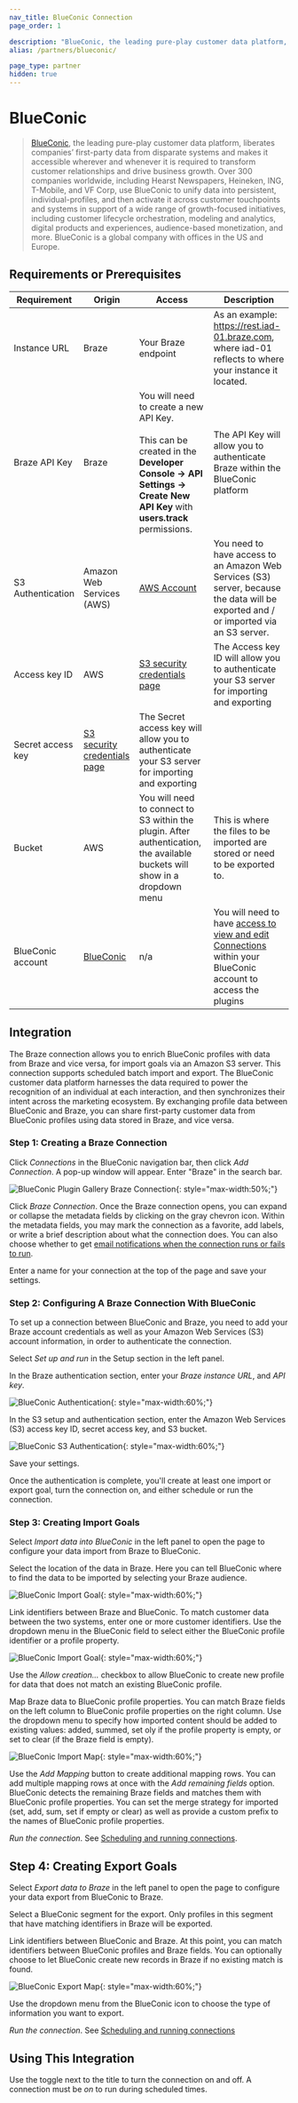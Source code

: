 ```yaml
---
nav_title: BlueConic Connection
page_order: 1

description: "BlueConic, the leading pure-play customer data platform, liberates companies’ first-party data from disparate systems and makes it accessible wherever and whenever it is required to transform customer relationships and drive business growth."
alias: /partners/blueconic/

page_type: partner
hidden: true
---
```


# BlueConic

> [BlueConic][1], the leading pure-play customer data platform, liberates companies’ first-party data from disparate systems and makes it accessible wherever and whenever it is required to transform customer relationships and drive business growth. Over 300 companies worldwide, including Hearst Newspapers, Heineken, ING, T-Mobile, and VF Corp, use BlueConic to unify data into persistent, individual-profiles, and then activate it across customer touchpoints and systems in support of a wide range of growth-focused initiatives, including customer lifecycle orchestration, modeling and analytics, digital products and experiences, audience-based monetization, and more. BlueConic is a global company with offices in the US and Europe.



## Requirements or Prerequisites


| Requirement | Origin | Access | Description |
|---|---|---|---|
| Instance URL | Braze | Your Braze endpoint | As an example: https://rest.iad-01.braze.com, where iad-01 reflects to where your instance it located. | 
| Braze API Key | Braze | You will need to create a new API Key.<br><br>This can be created in the __Developer Console -> API Settings -> Create New API Key__ with __users.track__ permissions. | The API Key will allow you to authenticate Braze within the BlueConic platform |
| S3 Authentication | Amazon Web Services (AWS) | [AWS Account][2] | You need to have access to an Amazon Web Services (S3) server, because the data will be exported and / or imported via an S3 server. |
| Access key ID | AWS | [S3 security credentials page][3] | The Access key ID will allow you to authenticate your S3 server for importing and exporting |
| Secret access key | [S3 security credentials page][3] | The Secret access key will allow you to authenticate your S3 server for importing and exporting |
| Bucket | AWS | You will need to connect to S3 within the plugin. After authentication, the available buckets will show in a dropdown menu | This is where the files to be imported are stored or need to be exported to. |
| BlueConic account | [BlueConic][1] | n/a | You will need to have [access to view and edit Connections][4] within your BlueConic account to access the plugins |

## Integration

The Braze connection allows you to enrich BlueConic profiles with data from Braze and vice versa, for import goals via an Amazon S3 server. This connection supports scheduled batch import and export. The BlueConic customer data platform harnesses the data required to power the recognition of an individual at each interaction, and then synchronizes their intent across the marketing ecosystem. By exchanging profile data between BlueConic and Braze, you can share first-party customer data from BlueConic profiles using data stored in Braze, and vice versa.

### Step 1: Creating a Braze Connection

Click _Connections_ in the BlueConic navigation bar, then click _Add Connection_. A pop-up window will appear. Enter "Braze" in the search bar. 

![BlueConic Plugin Gallery Braze Connection](/assets/img/blueconic/braze1.png){: style="max-width:50%;"}

Click _Braze Connection_. Once the Braze connection opens, you can expand or collapse the metadata fields by clicking on the gray chevron icon. Within the metadata fields, you may mark the connection as a favorite, add labels, or write a brief description about what the connection does. You can also choose whether to get [email notifications when the connection runs or fails to run][5].

Enter a name for your connection at the top of the page and save your settings. 

### Step 2: Configuring A Braze Connection With BlueConic

To set up a connection between BlueConic and Braze, you need to add your Braze account credentials as well as your Amazon Web Services (S3) account information, in order to authenticate the connection. 

Select _Set up and run_ in the Setup section in the left panel.

In the Braze authentication section, enter your _Braze instance URL_, and _API key_.

![BlueConic Authentication](/assets/img/blueconic/braze2.png){: style="max-width:60%;"}

In the S3 setup and authentication section, enter the Amazon Web Services (S3) access key ID, secret access key, and S3 bucket.

![BlueConic S3 Authentication](/assets/img/blueconic/braze3.png){: style="max-width:60%;"}

Save your settings.

Once the authentication is complete, you'll create at least one import or export goal, turn the connection on, and either schedule or run the connection.


### Step 3: Creating Import Goals

Select _Import data into BlueConic_ in the left panel to open the page to configure your data import from Braze to BlueConic. 

Select the location of the data in Braze. Here you can tell BlueConic where to find the data to be imported by selecting your Braze audience.

![BlueConic Import Goal](/assets/img/blueconic/braze4.png){: style="max-width:60%;"}

Link identifiers between Braze and BlueConic. To match customer data between the two systems, enter one or more customer identifiers. Use the dropdown menu in the BlueConic field to select either the BlueConic profile identifier or a profile property. 

![BlueConic Import Goal](/assets/img/blueconic/braze5.png){: style="max-width:60%;"}

Use the _Allow creation..._ checkbox to allow BlueConic to create new profile for data that does not match an existing BlueConic profile.

Map Braze data to BlueConic profile properties. You can match Braze fields on the left column to BlueConic profile properties on the right column. Use the dropdown menu to specify how imported content should be added to existing values: added, summed, set oly if the profile property is empty, or set to clear (if the Braze field is empty). 

![BlueConic Import Map](/assets/img/blueconic/braze6.png){: style="max-width:60%;"}

Use the _Add Mapping_ button to create additional mapping rows. You can add multiple mapping rows at once with the _Add remaining fields_ option. BlueConic detects the remaining Braze fields and matches them with BlueConic profile properties. You can set the merge strategy for imported (set, add, sum, set if empty or clear) as well as provide a custom prefix to the names of BlueConic profile properties.

_Run the connection_. See [Scheduling and running connections][6].


## Step 4: Creating Export Goals

Select _Export data to Braze_ in the left panel to open the page to configure your data export from BlueConic to Braze. 

Select a BlueConic segment for the export. Only profiles in this segment that have matching identifiers in Braze will be exported.

Link identifiers between BlueConic and Braze. At this point, you can match identifiers between BlueConic profiles and Braze fields. You can optionally choose to let BlueConic create new records in Braze if no existing match is found.

![BlueConic Export Map](/assets/img/blueconic/braze7.png){: style="max-width:60%;"}

Use the dropdown menu from the BlueConic icon to choose the type of information you want to export.

_Run the connection_. See [Scheduling and running connections][6]



## Using This Integration

Use the toggle next to the title to turn the connection on and off. A connection must be _on_ to run during scheduled times. 


[1]: https://www.blueconic.com/
[2]: https://portal.aws.amazon.com/billing/signup#/start
[3]: https://console.aws.amazon.com/iam/home?#security_credential
[4]: https://support.blueconic.com/hc/en-us/articles/202607121-BlueConic-Roles
[5]: https://support.blueconic.com/hc/en-us/articles/205957522#h_01F4VR7SG7NKB3FMQXCB2Q8JNZ
[6]: https://support.blueconic.com/hc/en-us/articles/205957522-Scheduling-Connections
